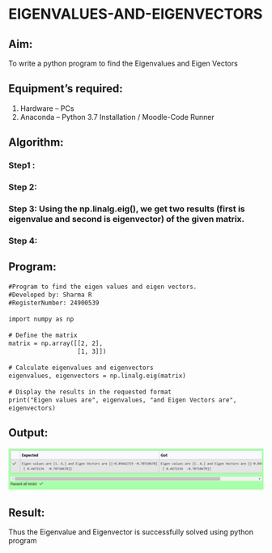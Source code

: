 # EIGENVALUES-AND-EIGENVECTORS
## Aim:
To write a python program to find the Eigenvalues and Eigen Vectors
## Equipment’s required:
1. 	Hardware – PCs
2. 	Anaconda – Python 3.7 Installation / Moodle-Code Runner
## Algorithm:
### Step1 : 
### Step 2: 
### Step 3: Using the np.linalg.eig(),  we get two results (first is eigenvalue and second is eigenvector) of the given matrix.
### Step 4: 

## Program:
```
#Program to find the eigen values and eigen vectors.
#Developed by: Sharma R
#RegisterNumber: 24900539

import numpy as np

# Define the matrix
matrix = np.array([[2, 2],
                   [1, 3]])

# Calculate eigenvalues and eigenvectors
eigenvalues, eigenvectors = np.linalg.eig(matrix)

# Display the results in the requested format
print("Eigen values are", eigenvalues, "and Eigen Vectors are", eigenvectors)
```

## Output:
![alt text](image.png)
## Result:
Thus the Eigenvalue and Eigenvector is successfully solved using python program
